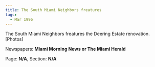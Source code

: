 ```yaml
---  
title: The South Miami Neighbors freatures  
tags:  
  - Mar 1996  
---  
```

  
The South Miami Neighbors freatures the Deering Estate renovation. [Photos]  
  
Newspapers: **Miami Morning News or The Miami Herald**  
  
Page: **N/A**, Section: **N/A** 
